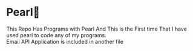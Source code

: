 <h1>Pearl🌈</h1>
This Repo Has Programs with Pearl 
And This is the First time That I have used pearl to code any of my programs.
<br>
Email API Application is included in another file
